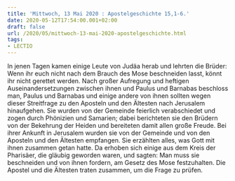 ```yaml
---
title: 'Mittwoch, 13 Mai 2020 : Apostelgeschichte 15,1-6.'
date: 2020-05-12T17:54:00.001+02:00
draft: false
url: /2020/05/mittwoch-13-mai-2020-apostelgeschichte.html
tags: 
- LECTIO
---
```


In jenen Tagen kamen einige Leute von Judäa herab und lehrten die Brüder: Wenn ihr euch nicht nach dem Brauch des Mose beschneiden lasst, könnt ihr nicht gerettet werden. Nach großer Aufregung und heftigen Auseinandersetzungen zwischen ihnen und Paulus und Barnabas beschloss man, Paulus und Barnabas und einige andere von ihnen sollten wegen dieser Streitfrage zu den Aposteln und den Ältesten nach Jerusalem hinaufgehen. Sie wurden von der Gemeinde feierlich verabschiedet und zogen durch Phönizien und Samarien; dabei berichteten sie den Brüdern von der Bekehrung der Heiden und bereiteten damit allen große Freude. Bei ihrer Ankunft in Jerusalem wurden sie von der Gemeinde und von den Aposteln und den Ältesten empfangen. Sie erzählten alles, was Gott mit ihnen zusammen getan hatte. Da erhoben sich einige aus dem Kreis der Pharisäer, die gläubig geworden waren, und sagten: Man muss sie beschneiden und von ihnen fordern, am Gesetz des Mose festzuhalten. Die Apostel und die Ältesten traten zusammen, um die Frage zu prüfen.
